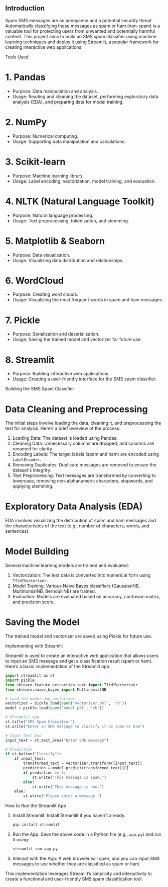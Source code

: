 ## Introduction

Spam SMS messages are an annoyance and a potential security threat. Automatically classifying these messages as spam or ham (non-spam) is a valuable tool for protecting users from unwanted and potentially harmful content. This project aims to build an SMS spam classifier using machine learning techniques and deploy it using Streamlit, a popular framework for creating interactive web applications.

 Tools Used

# 1. Pandas
   - Purpose: Data manipulation and analysis.
   - Usage: Reading and cleaning the dataset, performing exploratory data analysis (EDA), and preparing data for model training.

# 2. NumPy
   - Purpose: Numerical computing.
   - Usage: Supporting data manipulation and calculations.

# 3. Scikit-learn
   - Purpose: Machine learning library.
   - Usage: Label encoding, vectorization, model training, and evaluation.

# 4. NLTK (Natural Language Toolkit)
   - Purpose: Natural language processing.
   - Usage: Text preprocessing, tokenization, and stemming.

# 5. Matplotlib & Seaborn
   - Purpose: Data visualization.
   - Usage: Visualizing data distribution and relationships.

# 6. WordCloud
   - Purpose: Creating word clouds.
   - Usage: Visualizing the most frequent words in spam and ham messages.

# 7. Pickle
   - Purpose: Serialization and deserialization.
   - Usage: Saving the trained model and vectorizer for future use.

# 8. Streamlit
   - Purpose: Building interactive web applications.
   - Usage: Creating a user-friendly interface for the SMS spam classifier.

 Building the SMS Spam Classifier

# Data Cleaning and Preprocessing
The initial steps involve loading the data, cleaning it, and preprocessing the text for analysis. Here’s a brief overview of the process:

1. Loading Data: The dataset is loaded using Pandas.
2. Cleaning Data: Unnecessary columns are dropped, and columns are renamed for clarity.
3. Encoding Labels: The target labels (spam and ham) are encoded using `LabelEncoder`.
4. Removing Duplicates: Duplicate messages are removed to ensure the dataset's integrity.
5. Text Preprocessing: Text messages are transformed by converting to lowercase, removing non-alphanumeric characters, stopwords, and applying stemming.

# Exploratory Data Analysis (EDA)
EDA involves visualizing the distribution of spam and ham messages and the characteristics of the text (e.g., number of characters, words, and sentences).

# Model Building
Several machine learning models are trained and evaluated:

1. Vectorization: The text data is converted into numerical form using `TfidfVectorizer`.
2. Model Training: Various Naive Bayes classifiers (GaussianNB, MultinomialNB, BernoulliNB) are trained.
3. Evaluation: Models are evaluated based on accuracy, confusion matrix, and precision score.

# Saving the Model
The trained model and vectorizer are saved using Pickle for future use.

 Implementing with Streamlit

Streamlit is used to create an interactive web application that allows users to input an SMS message and get a classification result (spam or ham). Here’s a basic implementation of the Streamlit app:

```python
import streamlit as st
import pickle
from sklearn.feature_extraction.text import TfidfVectorizer
from sklearn.naive_bayes import MultinomialNB

# Load the model and vectorizer
vectorizer = pickle.load(open('vectorizer.pkl', 'rb'))
model = pickle.load(open('model.pkl', 'rb'))

# Streamlit app
st.title("SMS Spam Classifier")
st.write("Enter an SMS message to classify it as spam or ham")

# Input text box
input_text = st.text_area("Enter SMS message")

# Prediction
if st.button("Classify"):
    if input_text:
        transformed_text = vectorizer.transform([input_text])
        prediction = model.predict(transformed_text)[0]
        if prediction == 1:
            st.write("This message is spam.")
        else:
            st.write("This message is ham.")
    else:
        st.write("Please enter a message.")
```

 How to Run the Streamlit App

1. Install Streamlit: Install Streamlit if you haven't already.
   ```bash
   pip install streamlit
   ```

2. Run the App: Save the above code in a Python file (e.g., `app.py`) and run it using:
   ```bash
   streamlit run app.py
   ```

3. Interact with the App: A web browser will open, and you can input SMS messages to see whether they are classified as spam or ham.

This implementation leverages Streamlit’s simplicity and interactivity to create a functional and user-friendly SMS spam classification tool.
